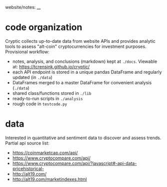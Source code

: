 website/notes: [...]()

# code organization
Cryptic collects up-to-date data from website APIs and provides analytic tools to assess "alt-coin" cryptocurrencies for investment purposes.  Provisional workflow:

- notes, analysis, and conclusions (markdown) kept at `./docs`.  Viewable at: https://tcrensink.github.io/cryptic/
- each API endpoint is stored in a unique pandas DataFrame and regularly updated (in `./data`)
- DataFrames merged to a master DataFrame for convenient analysis (`./data`)
- shared class/functions stored in `./lib`
- ready-to-run scripts in `./analysis`
- rough code in `testcode.py`

# data
Interested in quantitative and sentiment data to discover and assess trends.  Partial api source list:

- https://coinmarketcap.com/api/
- https://www.cryptocompare.com/api/
- https://www.cryptocompare.com/api/?javascript#-api-data-pricehistorical-
- http://alt19.com/
- http://alt19.com/marketindexes.html 